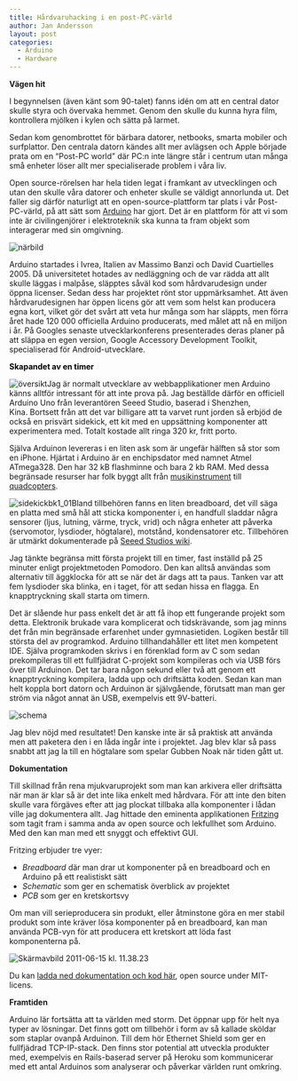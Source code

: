```yaml
---
title: Hårdvaruhacking i en post-PC-värld
author: Jan Andersson
layout: post
categories:
  - Arduino
  - Hardware
---
```

**Vägen hit**

I begynnelsen (även känt som 90-talet) fanns idén om att en central dator skulle styra och övervaka hemmet. Genom den skulle du kunna hyra film, kontrollera mjölken i kylen och sätta på larmet.

Sedan kom genombrottet för bärbara datorer, netbooks, smarta mobiler och surfplattor. Den centrala datorn kändes allt mer avlägsen och Apple började prata om en “Post-PC world” där PC:n inte längre står i centrum utan många små enheter löser allt mer specialiserade problem i våra liv.

Open source-rörelsen har hela tiden legat i framkant av utvecklingen och utan den skulle våra datorer och enheter skulle se väldigt annorlunda ut. Det faller sig därför naturligt att en open-source-plattform tar plats i vår Post-PC-värld, på att sätt som [Arduino][1] har gjort. Det är en plattform för att vi som inte är civilingenjörer i elektroteknik ska kunna ta fram objekt som interagerar med sin omgivning.

![närbild](http://devcorner.mynewsdesk.com/wp-content/uploads/2011/06/närbild-300x199.jpg)

Arduino startades i Ivrea, Italien av Massimo Banzi och David Cuartielles 2005. Då universitetet hotades av nedläggning och de var rädda att allt skulle läggas i malpåse, släpptes såväl kod som hårdvarudesign under öppna licenser. Sedan dess har projektet rönt stor uppmärksamhet. Att även hårdvarudesignen har öppen licens gör att vem som helst kan producera egna kort, vilket gör det svårt att veta hur många som har släppts, men förra året hade 120 000 officiella Arduino producerats, med målet att nå en miljon i år. På Googles senaste utvecklarkonferens presenterades deras planer på att släppa en egen version, Google Accessory Development Toolkit, specialiserad för Android-utvecklare.

<span style="color: #000000;"><strong>Skapandet av en timer</strong></span>

![översikt](http://devcorner.mynewsdesk.com/wp-content/uploads/2011/06/versikt-300x199.jpg)Jag är normalt utvecklare av webbapplikationer men Arduino känns alltför intressant för att inte prova på. Jag beställde därför en officiell Arduino Uno från leverantören Seeed Studio, baserad i Shenzhen, Kina. Bortsett från att det var billigare att ta varvet runt jorden så erbjöd de också en prisvärt sidekick, ett kit med en uppsättning komponenter att experimentera med. Totalt kostade allt ringa 320 kr, fritt porto.

Själva Arduinon levereras i en liten ask som är ungefär hälften så stor som en iPhone. Hjärtat i Arduino är en enchipsdator med namnet Atmel ATmega328. Den har 32 kB flashminne och bara 2 kb RAM. Med dessa begränsade resurser har folk byggt allt från [musikinstrument][2] till [quadcopters][3].

![sidekickbk1_01](http://devcorner.mynewsdesk.com/wp-content/uploads/2011/06/sidekickbk1_01-300x225.jpg)Bland tillbehören fanns en liten breadboard, det vill säga en platta med små hål att sticka komponenter i, en handfull sladdar några sensorer (ljus, lutning, värme, tryck, vrid) och några enheter att påverka (servomotor, lysdioder, högtalare), motstånd, kondensatorer etc. Tillbehören är utmärkt dokumenterade på [Seeed Studios wiki][4].

Jag tänkte begränsa mitt första projekt till en timer, fast inställd på 25 minuter enligt projektmetoden Pomodoro. Den kan alltså användas som alternativ till äggklocka för att se när det är dags att ta paus. Tanken var att fem lysdioder ska blinka, en i taget, för att sedan hissa en flagga. En knapptryckning skall starta om timern.

Det är slående hur pass enkelt det är att få ihop ett fungerande projekt som detta. Elektronik brukade vara komplicerat och tidskrävande, som jag minns det från min begränsade erfarenhet under gymnasietiden. Logiken består till största del av programkod. Arduino tillhandahåller ett litet men kompetent IDE. Själva programkoden skrivs i en förenklad form av C som sedan prekompileras till ett fullfjädrat C-projekt som kompileras och via USB förs över till Arduinon. Det tar bara någon sekund eller två att genom ett knapptryckning kompilera, ladda upp och driftsätta koden. Sedan kan man helt koppla bort datorn och Arduinon är självgående, förutsatt man man ger ström via något annat än USB, exempelvis ett 9V-batteri.

![schema](http://devcorner.mynewsdesk.com/wp-content/uploads/2011/06/schema-600x462.png)

Jag blev nöjd med resultatet! Den kanske inte är så praktisk att använda men att paketera den i en låda ingår inte i projektet. Jag blev klar så pass snabbt att jag la till en högtalare som spelar Gubben Noak när tiden gått ut.

**Dokumentation**

Till skillnad från rena mjukvaruprojekt som man kan arkivera eller driftsätta när man är klar så är det inte lika enkelt med hårdvara. För att inte den biten skulle vara förgäves efter att jag plockat tillbaka alla komponenter i lådan ville jag dokumentera allt. Jag hittade den eminenta applikationen [Fritzing][5] som tagit fram i samma anda av open source och lekfullhet som Arduino. Med den kan man med ett snyggt och effektivt GUI.

Fritzing erbjuder tre vyer:

*   *Breadboard* där man drar ut komponenter på en breadboard och en Arduino på ett realistiskt sätt
*   *Schematic* som ger en schematisk överblick av projektet
*   *PCB* som ger en kretskortsvy

Om man vill serieproducera sin produkt, eller åtminstone göra en mer stabil produkt som inte kräver lösa komponenter på en breadboard, kan man använda PCB-vyn för att producera ett kretskort att löda fast komponenterna på.

![Skärmavbild 2011-06-15 kl. 11.38.23](http://devcorner.mynewsdesk.com/wp-content/uploads/2011/06/Skärmavbild-2011-06-15-kl.-11.38.23-600x213.png)

Du kan [ladda ned dokumentation och kod här][6], open source under MIT-licens.

**Framtiden**

Arduino lär fortsätta att ta världen med storm. Det öppnar upp för helt nya typer av lösningar. Det finns gott om tillbehör i form av så kallade sköldar som staplar ovanpå Arduinon. Till dem hör Ethernet Shield som ger en fullfjädrad TCP-IP-stack. Den finns stor potential att utveckla produkter med, exempelvis en Rails-baserad server på Heroku som kommunicerar med ett antal Arduinos som analyserar och påverkar världen runt omkring.

 [1]: http://arduino.cc/
 [2]: http://www.critterandguitari.com/home/store/arduino-piano.php
 [3]: http://aeroquad.com/
 [4]: http://garden.seeedstudio.com/index.php?title=Arduino_Sidekick_Basic_Kit
 [5]: http://fritzing.org/
 [6]: https://github.com/janne/arduino_pomodoro